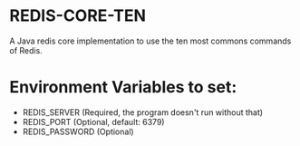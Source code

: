 # REDIS-CORE-TEN
A Java redis core implementation to use the ten most commons commands of Redis.

# Environment Variables to set:
- REDIS_SERVER (Required, the program doesn't run without that)
- REDIS_PORT (Optional, default: 6379)
- REDIS_PASSWORD (Optional)
